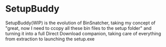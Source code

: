 # SetupBuddy
SetupBuddy(WIP) is the evolution of BinSnatcher, taking my concept of "great, now I need to ccopy all these bin files to the setup folder" and turning it into a full Direct Download companion, taking care of everything from extraction to launching the setup.exe 
